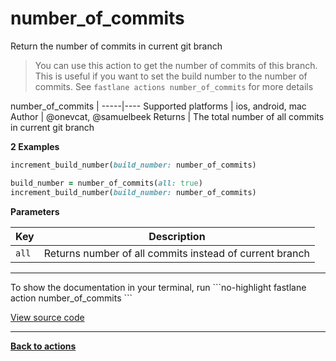 # number_of_commits


Return the number of commits in current git branch




> You can use this action to get the number of commits of this branch. This is useful if you want to set the build number to the number of commits. See `fastlane actions number_of_commits` for more details


number_of_commits |
-----|----
Supported platforms | ios, android, mac
Author | @onevcat, @samuelbeek
Returns | The total number of all commits in current git branch



**2 Examples**

```ruby
increment_build_number(build_number: number_of_commits)
```

```ruby
build_number = number_of_commits(all: true)
increment_build_number(build_number: number_of_commits)
```





**Parameters**

Key | Description
----|------------
  `all` | Returns number of all commits instead of current branch




<hr />
To show the documentation in your terminal, run
```no-highlight
fastlane action number_of_commits
```

<a href="https://github.com/fastlane/fastlane/blob/master/fastlane/lib/fastlane/actions/number_of_commits.rb" target="_blank">View source code</a>

<hr />

<a href="/actions"><b>Back to actions</b></a>
